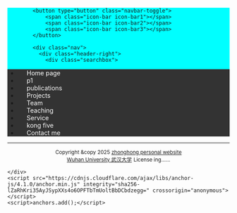<html>
<head>
  
  <meta charset="utf-8" />
  <meta name="author" content="persinal website" />
  <meta name="viewport" content="width=device-width, initial-scale=1.0,maximum-scale=1, user-scalable=no" />
  <meta name="google-site-verification" content="4aUJl2I7hcddtjYkcxpnrotZMt3zwgFPboCdEiZsUc0" /> 
    <link href="js/royalslider/css/royalslider.css" rel="stylesheet" />
    <script src="js/jquery.min.js"></script>
    <script src="js/royalslider/js/jquery.royalslider.min.js"></script>
<link href="https://apps.bdimg.com/libs/bootstrap/3.3.4/css/bootstrap.min.css" rel="stylesheet" />
 <title>zhouzhonghong —— Wuhan University</title>

  <link href="static/bootstrap/css/bootstrap.css" rel="stylesheet" />
  <link href="static/xin.css" rel="stylesheet" />    
  </head>  
<body>
 <nav class="navbar navbar-inverse navbar-fixed-top">
   <nav style="background-color:#00ffff;">
     <div class="container">
      <div class="navbar-header">
    <div class="header">
         <div class="container clearfix">

            <button type="button" class="navbar-toggle">
                <span class="icon-bar icon-bar1"></span>
                <span class="icon-bar icon-bar2"></span>
                <span class="icon-bar icon-bar3"></span>
            </button>

            <div class="nav">
              <div class="header-right">
                <div class="searchbox">

<script language="javascript" src="/system/resource/js/base64.js"></script><script language="javascript" src="/system/resource/js/jquery/jquery-latest.min.js"></script><script language="javascript" src="/system/resource/vue/vue.js"></script><script language="javascript" src="/system/resource/vue/bluebird.min.js"></script><script language="javascript" src="/system/resource/vue/axios.js"></script><script language="javascript" src="/system/resource/vue/polyfill.js"></script><script language="javascript" src="/system/resource/vue/token.js"></script><link href="/system/resource/vue/static/element/index.css" type="text/css" rel="stylesheet" /><script language="javascript" src="/system/resource/vue/static/element/index.js"></script><script language="javascript" src="/system/resource/vue/static/public.js"></script>
<style>   
 #appu1 .qwss{
        height: 30px;
        font-size: 12px;
        min-width: 190px;
        max-width: 600px;
        width: 60%;
        margin-top: -15px;
        outline: none;
        padding-left: 10px;
        border-radius: 2px;
        border: 1px solid #e4e7ed;}
    #appu1 .tj{
        padding-left: 6px;
        letter-spacing: 5px;
        color: white;
        min-width: 53px;
        max-width: 150px;
        height: 32px;
        border: 0;
        border-radius: 2px;
        background-color: #1890ff;
        position: relative;
        top: 1px;
        width: 20%;
        margin-top: -15px;}
</style>  
<div id="divu1"></div>           
 <span class="navbar-brand">      
 </span>
                </div>
<head>  
  <meta charset="utf-8" /> 
  <meta name="viewport" content="width=device-width, initial-scale=1.0" />
   <!--title>二级菜单</title-->
 <style>
 nav{
    background-color:#333;
  }
  nav ul{
    list-style type:none;
    margin:0
    padding:0
  }
  nav ul a{
    display:black;
    padding: 10px 20px;
    text-decoration:none;
    color:white;
    }
    nav ul li hover>a{
      backgeound-color:#555;
    }
    nav ul li ul{
      display:none;
    }
    nav ul li haver>ul{
      display:block;
    }
   </style>
 </head>   
    <body>
  <nav> 
                 <ul>

 <li> <a href="..index.html" title="personal page">Home page</a></li>
           <li class="active"><a href="index.htm">p1</a></li>     
           <li><a href="..publications">publications</a></li>     
           <li><a href="..Projects">Projects</a></li>
           <li><a href="..team">Team</a></li>
           <li><a href="..teaching">Teaching</a></li>
           <li><a href="..service">Service</a></li>
           <li><a href="..Kong five">kong five</a></li>
           <li><a href="..Contact me">Contact me</a></li>
                            </ul> 
                          </nav> 
   </body> 
               </div>   
             </div>  
           </div>
         </div>
       </div>   
    </div>  
  </nav> 
</nav>   
</body>

<hr noshade="" />
 
<div align="center">
      <small>Copyright &amp;copy 2025 <a href="https://zhouzh0201.github.io/">zhonghong personal website</a></small>
      <br />
      <small><a href="https://www.whu.edu.cn/">Wuhan University 武汉大学</a></small>
      <small>License ing......</small>
</div> 
<script src="static/jquery.js"></script>
<script src="static/bootstrap/js/bootstrap.js"></script>

<!--/html-->   

</p></div></a></div></div></header></body></html>


      
    </div>
    <script src="https://cdnjs.cloudflare.com/ajax/libs/anchor-js/4.1.0/anchor.min.js" integrity="sha256-lZaRhKri35AyJSypXXs4o6OPFTbTmUoltBbDCbdzegg=" crossorigin="anonymous"></script>
    <script>anchors.add();</script>
  </body>
</html>

                 
                

